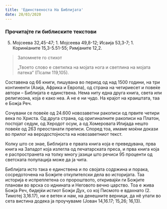 ```yaml
---
title: 'Единственоста На Библијата'
date: 28/03/2020
---
```


### Прочитајте ги библиските текстови
5. Мојсеева 32,45-47; 1. Мојсеева 49,8-12; Исаија 53,3-7; 1. Коринќаните 15,3-5.51-55; Римјаните 12,2.

> <p>Запомнете го стихот</p>
> „Твоето слово е светилка на мојата нога и светлина на мојата патека“ (Псалм 119,105).

Составена од 66 книги, пишувана во период од над 1500 години, на три континенти (Азија, Африка и Европа), од страна на четириесет и повеќе автори – Библијата е единствена. Нема ниту една друга книга, света или религиозна, која е како неа. А не е ни чудо. На крајот на краиштата, таа е Божја Реч.

Сочувани се повеќе од 24.600 новозаветни ракописи од првите четири века по Христа. Од друга страна, од оригиналните ракописи на Платон, постојат седум, од Херодот осум, а од Хомеровата Илијада нешто повеќе од 263 преостанати преписи. Според тоа, имаме моќни докази во прилог на веродостојноста на новозаветниот текст.

Колку што се знае, Библијата е првата книга која е преведувана, прва книга на Западот која излегла од печатарската преса, и прва книга која е распространета на толку многу јазици што речиси 95 проценти од светската популација може да ја чита.

Библијата исто така е единствена и по својата содржина и порака, сосредоточена на Божјите откупителски дела во историјата. Таа историја е испреплетена со пророштвото, откривајќи ги Божјите планови во врска со иднината и Неговото вечно царство. Тоа е жива Божја Реч, бидејќи истиот Божји Дух, со кој Писмото е вдахнато (2. Тимотеј 3,16.17), ни е ветен и нам, на денешните верници, да нё упати во сета вистина додека ја проучуваме (Јован 14,16.17; 15,26; 16,13).
